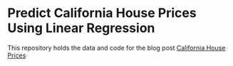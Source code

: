 # Predict California House Prices Using Linear Regression
This repository holds the data and code for the blog post [California House
Prices](https://mohdsaed.com/posts/machine-learning/california-house-prices)
